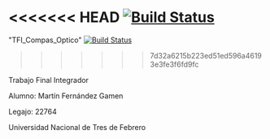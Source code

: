 <<<<<<< HEAD
[![Build Status](https://travis-ci.org/martinffg/TFI_Compas_Optico.svg?branch=master)](https://travis-ci.org/martinffg/TFI_Compas_Optico)
=======
"TFI_Compas_Optico" [![Build Status](https://travis-ci.org/martinffg/TFI_Compas_Optico.svg?branch=master)](https://travis-ci.org/martinffg/TFI_Compas_Optico)
>>>>>>> 7d32a6215b223ed51ed596a46193e3fe3f6fd9fc

Trabajo Final Integrador

Alumno: Martín Fernández Gamen

Legajo: 22764

Universidad Nacional de Tres de Febrero


